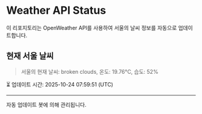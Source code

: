 
# Weather API Status

이 리포지토리는 OpenWeather API를 사용하여 서울의 날씨 정보를 자동으로 업데이트합니다.

## 현재 서울 날씨
> 서울의 현재 날씨: broken clouds, 온도: 19.76°C, 습도: 52%

⏳ 업데이트 시간: 2025-10-24 07:59:51 (UTC)

---
자동 업데이트 봇에 의해 관리됩니다.
